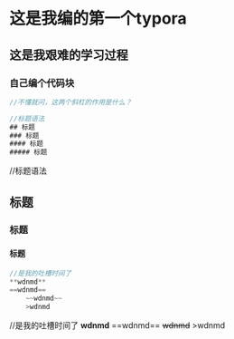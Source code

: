 # 这是我编的第一个typora

## 这是我艰难的学习过程

### 自己编个代码块

```java
//不懂就问，这两个斜杠的作用是什么？

```

```java
//标题语法
## 标题
### 标题    
#### 标题    
##### 标题    
```



//标题语法
## 标题
### 标题    
#### 标题    
```java
//是我的吐槽时间了
**wdnmd**
==wdnmd==
    ~~wdnmd~~
    >wdnmd
```



//是我的吐槽时间了
**wdnmd**
==wdnmd==
    ~~wdnmd~~
    >wdnmd

